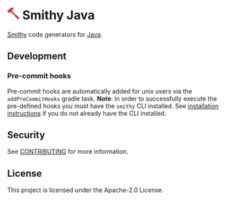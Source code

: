 # <img alt="Smithy" src="https://github.com/smithy-lang/smithy/blob/main/docs/_static/favicon.png?raw=true" width="28"> Smithy Java

[Smithy](https://smithy.io/2.0/index.html) code generators for [Java](https://java.com/).

## Development

### Pre-commit hooks
Pre-commit hooks are automatically added for unix users via the `addPreCommitHooks` gradle task.
**Note**: In order to successfully execute the pre-defined hooks you must have the `smithy` CLI installed. 
See [installation instructions](https://smithy.io/2.0/guides/smithy-cli/cli_installation.html) if you do not already have the CLI installed.

## Security

See [CONTRIBUTING](CONTRIBUTING.md#security-issue-notifications) for more information.

## License

This project is licensed under the Apache-2.0 License.

